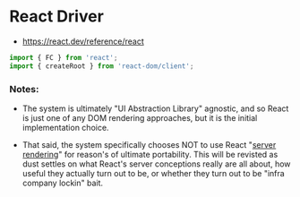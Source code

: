 # React Driver

- https://react.dev/reference/react

```ts
import { FC } from 'react';
import { createRoot } from 'react-dom/client';
```

### Notes: 

- The system is ultimately "UI Abstraction Library" agnostic, and so React is just one of any DOM rendering approaches, but it is the initial implementation choice.

- That said, the system specifically chooses NOT to use React "[server rendering](https://react.dev/reference/react-dom/server)" for reason's of ultimate portability.  This will be revisted as dust settles on what React's server conceptions really are all about, how useful they actually turn out to be, or whether they turn out to be "infra company lockin" bait.

